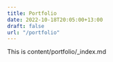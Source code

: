 ```yaml
---
title: Portfolio
date: 2022-10-18T20:05:00+13:00
draft: false
url: "/portfolio"
---
```


This is content/portfolio/_index.md
